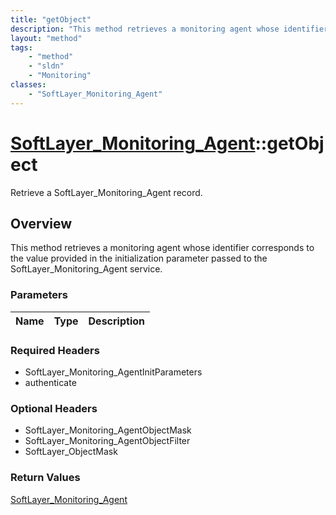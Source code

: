 ```yaml
---
title: "getObject"
description: "This method retrieves a monitoring agent whose identifier corresponds to the value provided in the initialization parame... "
layout: "method"
tags:
    - "method"
    - "sldn"
    - "Monitoring"
classes:
    - "SoftLayer_Monitoring_Agent"
---
```

# [SoftLayer_Monitoring_Agent](/reference/services/SoftLayer_Monitoring_Agent)::getObject

Retrieve a SoftLayer_Monitoring_Agent record.


## Overview 
This method retrieves a monitoring agent whose identifier corresponds to the value provided in the initialization parameter passed to the SoftLayer_Monitoring_Agent service. 

### Parameters 
|Name | Type | Description |
| --- | --- | --- |


### Required Headers
* SoftLayer_Monitoring_AgentInitParameters
* authenticate

### Optional Headers
* SoftLayer_Monitoring_AgentObjectMask
* SoftLayer_Monitoring_AgentObjectFilter
* SoftLayer_ObjectMask

### Return Values
<a href='/reference/datatypes/SoftLayer_Monitoring_Agent'>SoftLayer_Monitoring_Agent </a>

